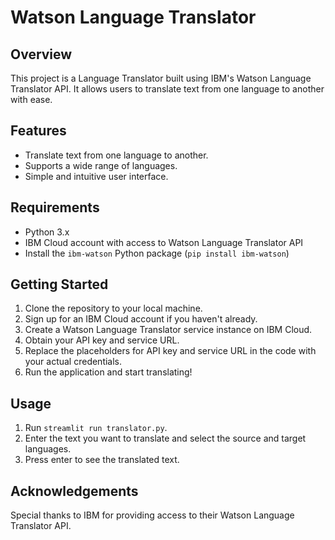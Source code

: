 # Watson Language Translator

## Overview
This project is a Language Translator built using IBM's Watson Language Translator API. It allows users to translate text from one language to another with ease.

## Features
- Translate text from one language to another.
- Supports a wide range of languages.
- Simple and intuitive user interface.

## Requirements
- Python 3.x
- IBM Cloud account with access to Watson Language Translator API
- Install the `ibm-watson` Python package (`pip install ibm-watson`)

## Getting Started
1. Clone the repository to your local machine.
2. Sign up for an IBM Cloud account if you haven't already.
3. Create a Watson Language Translator service instance on IBM Cloud.
4. Obtain your API key and service URL.
5. Replace the placeholders for API key and service URL in the code with your actual credentials.
6. Run the application and start translating!

## Usage
1. Run `streamlit run translator.py`.
2. Enter the text you want to translate and select the source and target languages.
3. Press enter to see the translated text.

## Acknowledgements
Special thanks to IBM for providing access to their Watson Language Translator API.

